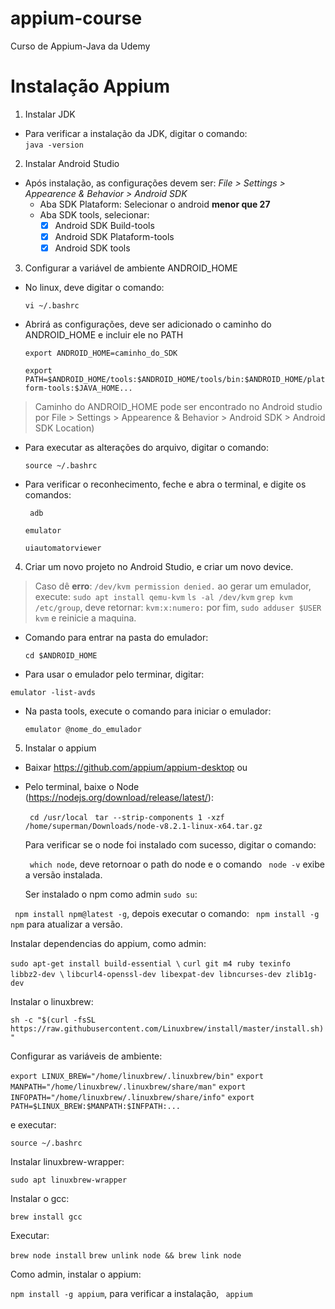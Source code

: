 # appium-course
Curso de Appium-Java da Udemy

# Instalação Appium

1. Instalar JDK
  * Para verificar a instalação da JDK, digitar o comando:  
     ``` java -version ```
   
 2. Instalar Android Studio
 * Após instalação, as configurações devem ser:
       *File > Settings > Appearence & Behavior > Android SDK*
    * Aba SDK Plataform: Selecionar o android **menor que 27**
    * Aba SDK tools, selecionar:
       - [x] Android SDK Build-tools 
       - [x] Android SDK Plataform-tools 
       - [x] Android SDK tools 

3.  Configurar a variável de ambiente ANDROID_HOME
  * No linux, deve digitar o comando:
  
      ``` vi ~/.bashrc ```
  
  * Abrirá as configurações, deve ser adicionado o caminho do ANDROID_HOME e incluir ele no PATH

    ``` export ANDROID_HOME=caminho_do_SDK ```
    
    ``` export PATH=$ANDROID_HOME/tools:$ANDROID_HOME/tools/bin:$ANDROID_HOME/platform-tools:$JAVA_HOME... ``` 
  
  > Caminho do ANDROID_HOME pode ser encontrado no Android studio por File > Settings > Appearence & Behavior > Android SDK > Android SDK Location)  

  * Para executar as alterações do arquivo, digitar o comando:
      
      ``` source ~/.bashrc ```

  * Para verificar o reconhecimento, feche e abra o terminal, e digite os comandos:
  
    ``` adb```
    
    ``` emulator ```
    
    ``` uiautomatorviewer ```
  
4. Criar um novo projeto no Android Studio, e criar um novo device.
 
 > Caso dê **erro**: ```/dev/kvm permission denied.``` ao gerar um emulador, execute:
 > ```sudo apt install qemu-kvm```
 > ```ls -al /dev/kvm``` 
 > ```grep kvm /etc/group```, deve retornar: ```kvm:x:numero:```
 > por fim, ```sudo adduser $USER kvm``` e reinicie a maquina.

  * Comando para entrar na pasta do emulador:
    
    ``` cd $ANDROID_HOME ```
    
  * Para usar o emulador pelo terminar, digitar:
   
   ``` emulator -list-avds ``` 

  * Na pasta tools, execute o comando para iniciar o emulador:
    
    ``` emulator @nome_do_emulador ```

5. Instalar o appium
 * Baixar https://github.com/appium/appium-desktop ou 
 
 * Pelo terminal, baixe o Node (https://nodejs.org/download/release/latest/):
   
   ``` cd /usr/local```
   ``` tar --strip-components 1 -xzf /home/superman/Downloads/node-v8.2.1-linux-x64.tar.gz``` 
   
   Para verificar se o node foi instalado com sucesso, digitar o comando:
   
   ``` which node```, deve retornoar o path do node e o comando ``` node -v``` exibe a versão instalada.
   
   Ser instalado o npm como admin ```sudo su```:
  
  ``` npm install npm@latest -g```, depois executar o comando:
  ``` npm install -g npm``` para atualizar a versão.
 
   Instalar dependencias do appium, como admin:
 
 ```sudo apt-get install build-essential \```
 ```curl git m4 ruby texinfo libbz2-dev \```
 ```libcurl4-openssl-dev libexpat-dev libncurses-dev zlib1g-dev```

   Instalar o linuxbrew:
   
   ```sh -c "$(curl -fsSL https://raw.githubusercontent.com/Linuxbrew/install/master/install.sh)"```

   Configurar as variáveis de ambiente:
   
   ```export LINUX_BREW="/home/linuxbrew/.linuxbrew/bin"```
   ```export MANPATH="/home/linuxbrew/.linuxbrew/share/man"```
   ```export INFOPATH="/home/linuxbrew/.linuxbrew/share/info"```
   ```export PATH=$LINUX_BREW:$MANPATH:$INFPATH:...``` 
   
   e executar:
   
   ```source ~/.bashrc```
   
   Instalar linuxbrew-wrapper:
   
   ```sudo apt linuxbrew-wrapper```
   
   Instalar o gcc:
   
   ```brew install gcc```
   
   Executar:
   
   ```brew node install```
   ```brew unlink node && brew link node```
   
   Como admin, instalar o appium:

``` npm install -g appium ```, para verificar a instalação, ``` appium```



